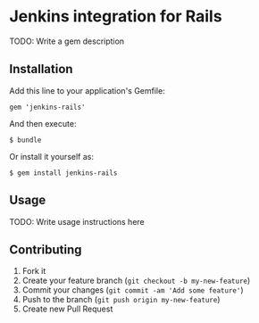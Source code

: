 # Jenkins integration for Rails

TODO: Write a gem description

## Installation

Add this line to your application's Gemfile:

    gem 'jenkins-rails'

And then execute:

    $ bundle

Or install it yourself as:

    $ gem install jenkins-rails

## Usage

TODO: Write usage instructions here

## Contributing

1. Fork it
2. Create your feature branch (`git checkout -b my-new-feature`)
3. Commit your changes (`git commit -am 'Add some feature'`)
4. Push to the branch (`git push origin my-new-feature`)
5. Create new Pull Request
